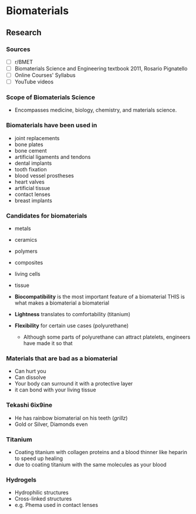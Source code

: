 
# Biomaterials

## Research

### Sources

* [ ] r/BMET
* [ ] Biomaterials Science and Engineering textbook
      2011, Rosario Pignatello
* [ ] Online Courses' Syllabus
* [ ] YouTube videos

### Scope of Biomaterials Science

* Encompasses medicine, biology, chemistry, and materials science.

### Biomaterials have been used in

* joint replacements
* bone plates
* bone cement
* artificial ligaments and tendons
* dental implants
* tooth fixation
* blood vessel prostheses
* heart valves
* artificial tissue
* contact lenses
* breast implants

### Candidates for biomaterials

* metals
* ceramics
* polymers
* composites
* living cells
* tissue

* **Biocompatibility** is the most important feature of a biomaterial
  THIS is what makes a biomaterial a biomaterial
* **Lightness** translates to comfortability (titanium)
* **Flexibility** for certain use cases (polyurethane)
  * Although some parts of polyurethane can attract platelets, engineers have
    made it so that

### Materials that are bad as a biomaterial

* Can hurt you
* Can dissolve
* Your body can surround it with a protective layer
* it can bond with your living tissue

### Tekashi 6ix9ine

* He has rainbow biomaterial on his teeth (*grillz*)
* Gold or Silver, Diamonds even

### Titanium

* Coating titanium with collagen proteins and a blood thinner like heparin to
  speed up healing
* due to coating titanium with the same molecules as your blood

### Hydrogels

* Hydrophilic structures
* Cross-linked structures
* e.g. Phema used in contact lenses

### 
